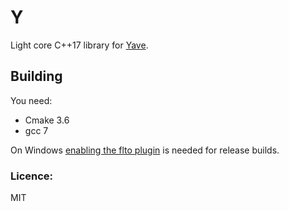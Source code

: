 # Y
Light core C++17 library for [Yave](https://github.com/gan74/Yave).

## Building
You need:
 * Cmake 3.6
 * gcc 7

On Windows [enabling the flto plugin](http://stackoverflow.com/questions/32221221/mingw-x64-windows-plugin-needed-to-handle-lto-object) is needed for release builds.

### Licence:
MIT